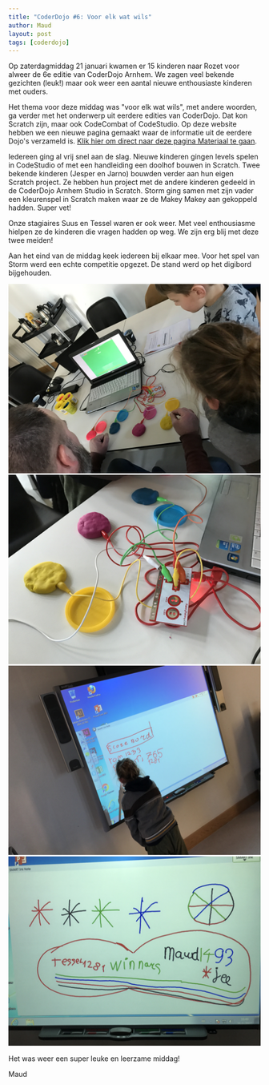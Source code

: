 ```yaml
---
title: "CoderDojo #6: Voor elk wat wils"
author: Maud
layout: post
tags: [coderdojo]
---
```

Op zaterdagmiddag 21 januari kwamen er 15 kinderen naar Rozet voor alweer de 6e editie van CoderDojo Arnhem. We zagen veel bekende gezichten (leuk!) maar ook weer een aantal nieuwe enthousiaste kinderen met ouders.

Het thema voor deze middag was "voor elk wat wils", met andere woorden, ga verder met het onderwerp uit eerdere edities van CoderDojo. Dat kon Scratch zijn, maar ook CodeCombat of CodeStudio. Op deze website hebben we een nieuwe pagina gemaakt waar de informatie uit de eerdere Dojo's verzameld is. [Klik hier om direct naar deze pagina Materiaal te gaan](/materiaal).

Iedereen ging al vrij snel aan de slag. Nieuwe kinderen gingen levels spelen in CodeStudio of met een handleiding een doolhof bouwen in Scratch. Twee bekende kinderen (Jesper en Jarno) bouwden verder aan hun eigen Scratch project. Ze hebben hun project met de andere kinderen gedeeld in de CoderDojo Arnhem Studio in Scratch. Storm ging samen met zijn vader een kleurenspel in Scratch maken waar ze de Makey Makey aan gekoppeld hadden. Super vet!

Onze stagiaires Suus en Tessel waren er ook weer. Met veel enthousiasme hielpen ze de kinderen die vragen hadden op weg. We zijn erg blij met deze twee meiden!

Aan het eind van de middag keek iedereen bij elkaar mee. Voor het spel van Storm werd een echte competitie opgezet. De stand werd op het digibord bijgehouden.

![CoderDojo #6: Voor elk wat wils](/static/img/blog/IMG_0067.jpeg)
![CoderDojo #6: Voor elk wat wils](/static/img/blog/IMG_0070.jpeg)
![CoderDojo #6: Voor elk wat wils](/static/img/blog/IMG_0071.jpeg)
![CoderDojo #6: Voor elk wat wils](/static/img/blog/IMG_0072.jpeg)

Het was weer een super leuke en leerzame middag!

Maud